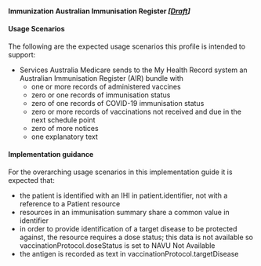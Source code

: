 #### Immunization Australian Immunisation Register  *[[Draft](http://hl7.org/fhir/stu3/valueset-publication-status.html)]*

#### Usage Scenarios
The following are the expected usage scenarios this profile is intended to support:
* Services Australia Medicare sends to the My Health Record system an Australian Immunisation Register (AIR) bundle with
  * one or more records of administered vaccines
  * zero or one records of immunisation status
  * zero of one records of COVID-19 immunisation status
  * zero or more records of vaccinations not received and due in the next schedule point
  * zero of more notices 
  * one explanatory text

#### Implementation guidance
For the overarching usage scenarios in this implementation guide it is expected that:
* the patient is identified with an IHI in patient.identifier, not with a reference to a Patient resource
* resources in an immunisation summary share a common value in identifier
* in order to provide identification of a target disease to be protected against, the resource requires a dose status; this data is not available so vaccinationProtocol.doseStatus is set to NAVU Not Available
* the antigen is recorded as text in vaccinationProtocol.targetDisease